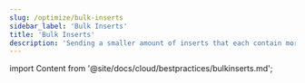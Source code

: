 ```yaml
---
slug: /optimize/bulk-inserts
sidebar_label: 'Bulk Inserts'
title: 'Bulk Inserts'
description: 'Sending a smaller amount of inserts that each contain more data will reduce the number of writes required.'
---
```


import Content from '@site/docs/cloud/bestpractices/bulkinserts.md';

<Content />
